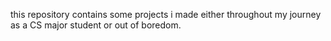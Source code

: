 this repository contains some projects i made either throughout my journey as a CS major student or out of boredom.
